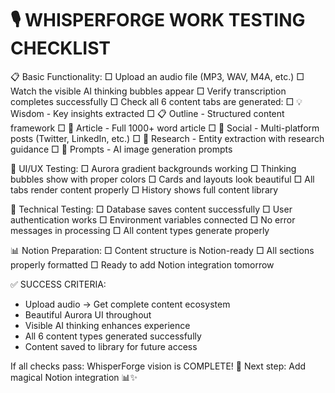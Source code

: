 
🎙️ WHISPERFORGE WORK TESTING CHECKLIST
=====================================

📋 Basic Functionality:
□ Upload an audio file (MP3, WAV, M4A, etc.)
□ Watch the visible AI thinking bubbles appear
□ Verify transcription completes successfully
□ Check all 6 content tabs are generated:
  □ 💡 Wisdom - Key insights extracted
  □ 📋 Outline - Structured content framework
  □ 📝 Article - Full 1000+ word article
  □ 📱 Social - Multi-platform posts (Twitter, LinkedIn, etc.)
  □ 🔬 Research - Entity extraction with research guidance
  □ 🎨 Prompts - AI image generation prompts

🎨 UI/UX Testing:
□ Aurora gradient backgrounds working
□ Thinking bubbles show with proper colors
□ Cards and layouts look beautiful
□ All tabs render content properly
□ History shows full content library

🔧 Technical Testing:
□ Database saves content successfully
□ User authentication works
□ Environment variables connected
□ No error messages in processing
□ All content types generate properly

📊 Notion Preparation:
□ Content structure is Notion-ready
□ All sections properly formatted
□ Ready to add Notion integration tomorrow

✅ SUCCESS CRITERIA:
- Upload audio → Get complete content ecosystem
- Beautiful Aurora UI throughout
- Visible AI thinking enhances experience
- All 6 content types generated successfully
- Content saved to library for future access

If all checks pass: WhisperForge vision is COMPLETE! 🎉
Next step: Add magical Notion integration 📊✨
